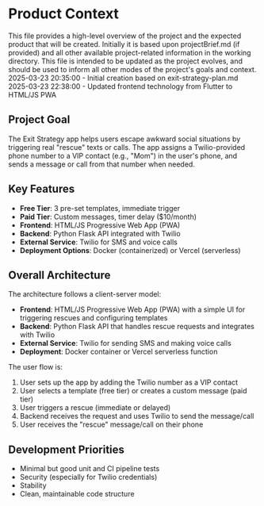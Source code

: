 # Product Context

This file provides a high-level overview of the project and the expected product that will be created. Initially it is based upon projectBrief.md (if provided) and all other available project-related information in the working directory. This file is intended to be updated as the project evolves, and should be used to inform all other modes of the project's goals and context.
2025-03-23 20:35:00 - Initial creation based on exit-strategy-plan.md
2025-03-23 22:38:00 - Updated frontend technology from Flutter to HTML/JS PWA

## Project Goal

The Exit Strategy app helps users escape awkward social situations by triggering real "rescue" texts or calls. The app assigns a Twilio-provided phone number to a VIP contact (e.g., "Mom") in the user's phone, and sends a message or call from that number when needed.

## Key Features

- **Free Tier**: 3 pre-set templates, immediate trigger
- **Paid Tier**: Custom messages, timer delay ($10/month)
- **Frontend**: HTML/JS Progressive Web App (PWA)
- **Backend**: Python Flask API integrated with Twilio
- **External Service**: Twilio for SMS and voice calls
- **Deployment Options**: Docker (containerized) or Vercel (serverless)

## Overall Architecture

The architecture follows a client-server model:
- **Frontend**: HTML/JS Progressive Web App (PWA) with a simple UI for triggering rescues and configuring templates
- **Backend**: Python Flask API that handles rescue requests and integrates with Twilio
- **External Service**: Twilio for sending SMS and making voice calls
- **Deployment**: Docker container or Vercel serverless function

The user flow is:
1. User sets up the app by adding the Twilio number as a VIP contact
2. User selects a template (free tier) or creates a custom message (paid tier)
3. User triggers a rescue (immediate or delayed)
4. Backend receives the request and uses Twilio to send the message/call
5. User receives the "rescue" message/call on their phone

## Development Priorities

- Minimal but good unit and CI pipeline tests
- Security (especially for Twilio credentials)
- Stability
- Clean, maintainable code structure